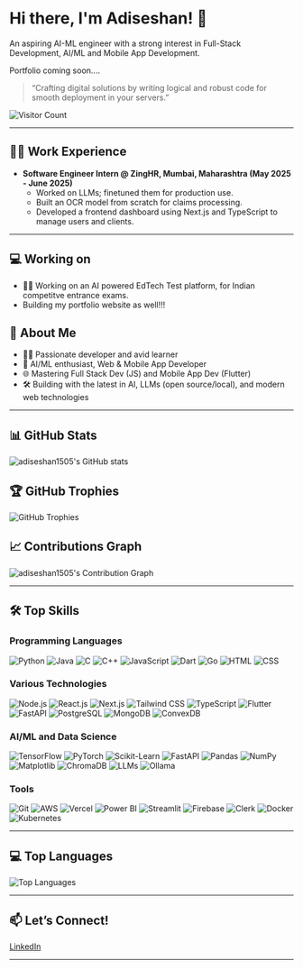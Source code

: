# Hi there, I'm Adiseshan! 👋

An aspiring AI-ML engineer with a strong interest in Full-Stack Development, AI/ML and Mobile App Development.

Portfolio coming soon....

> “Crafting digital solutions by writing logical and robust code for smooth deployment in your servers.”

![Visitor Count](https://visitor-badge.laobi.icu/badge?page_id=adiseshan1505)

---

## 👨‍💻 Work Experience

- **Software Engineer Intern @ ZingHR, Mumbai, Maharashtra (May 2025 - June 2025)**
  - Worked on LLMs; finetuned them for production use.
  - Built an OCR model from scratch for claims processing.
  - Developed a frontend dashboard using Next.js and TypeScript to manage users and clients.

---

## 💻 Working on
- 🧑‍🏫 Working on an AI powered EdTech Test platform, for Indian competitve entrance exams.
- Building my portfolio website as well!!!

## 🚀 About Me

- 🧑‍💻 Passionate developer and avid learner
- 🤖 AI/ML enthusiast, Web & Mobile App Developer
- 🌐 Mastering Full Stack Dev (JS) and Mobile App Dev (Flutter)
- 🛠️ Building with the latest in AI, LLMs (open source/local), and modern web technologies

---

## 📊 GitHub Stats

<p align="left">
  <img src="https://github-readme-stats.vercel.app/api?username=adiseshan1505&show_icons=true&theme=radical" alt="adiseshan1505's GitHub stats" />
</p>

## 🏆 GitHub Trophies

<p align="left">
  <img src="https://github-profile-trophy.vercel.app/?username=adiseshan1505&theme=radical&no-bg=true&no-frame=true" alt="GitHub Trophies" />
</p>

## 📈 Contributions Graph

<p align="left">
  <img src="https://github-readme-activity-graph.vercel.app/graph?username=adiseshan1505&theme=radical" alt="adiseshan1505's Contribution Graph" />
</p>


---

## 🛠️ Top Skills

<h3>Programming Languages</h3>
<p align="left">
  <img src="https://img.shields.io/badge/Python-3776AB?style=for-the-badge&logo=python&logoColor=white" alt="Python" />
  <img src="https://img.shields.io/badge/Java-ED8B00?style=for-the-badge&logo=openjdk&logoColor=white" alt="Java" />
  <img src="https://img.shields.io/badge/C-00599C?style=for-the-badge&logo=c&logoColor=white" alt="C" />
  <img src="https://img.shields.io/badge/C++-00599C?style=for-the-badge&logo=c%2B%2B&logoColor=white" alt="C++" />
  <img src="https://img.shields.io/badge/JavaScript-F7DF1E?style=for-the-badge&logo=javascript&logoColor=black" alt="JavaScript" />
  <img src="https://img.shields.io/badge/Dart-0175C2?style=for-the-badge&logo=dart&logoColor=white" alt="Dart" />
  <img src="https://img.shields.io/badge/Go-00ADD8?style=for-the-badge&logo=go&logoColor=white" alt="Go" />
  <img src="https://img.shields.io/badge/HTML5-E34F26?style=for-the-badge&logo=html5&logoColor=white" alt="HTML" />
  <img src="https://img.shields.io/badge/CSS3-1572B6?style=for-the-badge&logo=css3&logoColor=white" alt="CSS" />
</p>

<h3>Various Technologies</h3>
<p align="left">
  <img src="https://img.shields.io/badge/Node.js-43853D?style=for-the-badge&logo=node.js&logoColor=white" alt="Node.js" />
  <img src="https://img.shields.io/badge/React-20232A?style=for-the-badge&logo=react&logoColor=61DAFB" alt="React.js" />
  <img src="https://img.shields.io/badge/Next.js-000000?style=for-the-badge&logo=next.js&logoColor=white" alt="Next.js" />
  <img src="https://img.shields.io/badge/Tailwind_CSS-38B2AC?style=for-the-badge&logo=tailwind-css&logoColor=white" alt="Tailwind CSS" />
  <img src="https://img.shields.io/badge/TypeScript-3178C6?style=for-the-badge&logo=typescript&logoColor=white" alt="TypeScript" />
  <img src="https://img.shields.io/badge/Flutter-02569B?style=for-the-badge&logo=flutter&logoColor=white" alt="Flutter" />
  <img src="https://img.shields.io/badge/FastAPI-009688?style=for-the-badge&logo=fastapi&logoColor=white" alt="FastAPI" />
  <img src="https://img.shields.io/badge/PostgreSQL-316192?style=for-the-badge&logo=postgresql&logoColor=white" alt="PostgreSQL" />
  <img src="https://img.shields.io/badge/MongoDB-4EA94B?style=for-the-badge&logo=mongodb&logoColor=white" alt="MongoDB" />
  <img src="https://img.shields.io/badge/ConvexDB-FF6B6B?style=for-the-badge&logo=convex&logoColor=white" alt="ConvexDB" />
</p>

<h3>AI/ML and Data Science</h3>
<p align="left">
  <img src="https://img.shields.io/badge/TensorFlow-FF6F00?style=for-the-badge&logo=tensorflow&logoColor=white" alt="TensorFlow" />
  <img src="https://img.shields.io/badge/PyTorch-EE4C2C?style=for-the-badge&logo=pytorch&logoColor=white" alt="PyTorch" />
  <img src="https://img.shields.io/badge/Scikit--Learn-F7931E?style=for-the-badge&logo=scikit-learn&logoColor=white" alt="Scikit-Learn" />
  <img src="https://img.shields.io/badge/FastAPI-009688?style=for-the-badge&logo=fastapi&logoColor=white" alt="FastAPI" />
  <img src="https://img.shields.io/badge/Pandas-150458?style=for-the-badge&logo=pandas&logoColor=white" alt="Pandas" />
  <img src="https://img.shields.io/badge/NumPy-013243?style=for-the-badge&logo=numpy&logoColor=white" alt="NumPy" />
  <img src="https://img.shields.io/badge/Matplotlib-11557c?style=for-the-badge&logo=python&logoColor=white" alt="Matplotlib" />
  <img src="https://img.shields.io/badge/ChromaDB-FF6B35?style=for-the-badge&logo=chromadb&logoColor=white" alt="ChromaDB" />
  <img src="https://img.shields.io/badge/LLMs-4285F4?style=for-the-badge&logo=openai&logoColor=white" alt="LLMs" />
  <img src="https://img.shields.io/badge/Ollama-000000?style=for-the-badge&logo=ollama&logoColor=white" alt="Ollama" />
</p>

<h3>Tools</h3>
<p align="left">
  <img src="https://img.shields.io/badge/Git-F05032?style=for-the-badge&logo=git&logoColor=white" alt="Git" />
  <img src="https://img.shields.io/badge/AWS-232F3E?style=for-the-badge&logo=amazon-aws&logoColor=white" alt="AWS" />
  <img src="https://img.shields.io/badge/Vercel-000000?style=for-the-badge&logo=vercel&logoColor=white" alt="Vercel" />
  <img src="https://img.shields.io/badge/Power_BI-F2C811?style=for-the-badge&logo=power-bi&logoColor=black" alt="Power BI" />
  <img src="https://img.shields.io/badge/Streamlit-FF4B4B?style=for-the-badge&logo=streamlit&logoColor=white" alt="Streamlit" />
  <img src="https://img.shields.io/badge/Firebase-FFCA28?style=for-the-badge&logo=firebase&logoColor=black" alt="Firebase" />
  <img src="https://img.shields.io/badge/Clerk-6C47FF?style=for-the-badge&logo=clerk&logoColor=white" alt="Clerk" />
  <img src="https://img.shields.io/badge/Docker-2496ED?style=for-the-badge&logo=docker&logoColor=white" alt="Docker" />
  <img src="https://img.shields.io/badge/Kubernetes-326CE5?style=for-the-badge&logo=kubernetes&logoColor=white" alt="Kubernetes" />
</p>

---

## 💻 Top Languages

<p align="left">
  <img src="https://github-readme-stats.vercel.app/api/top-langs/?username=adiseshan1505&layout=compact&theme=radical&langs_count=8&hide=css,scss" alt="Top Languages" />
</p>

---

## 📫 Let’s Connect!

[LinkedIn](https://www.linkedin.com/in/adiseshanramanan/)

---

